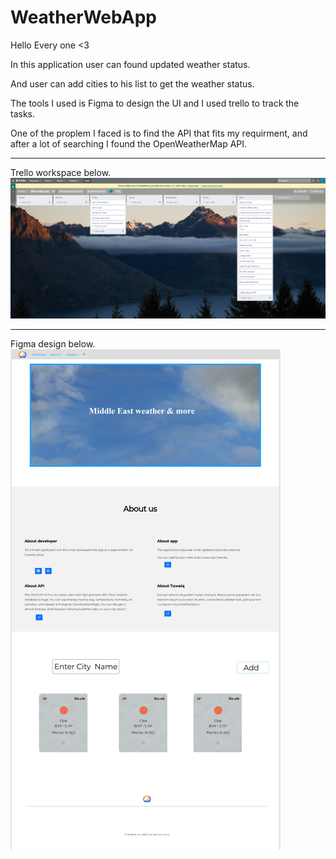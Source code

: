 # WeatherWebApp

Hello Every one <3

In this application user can found updated weather status.

And user can add cities to his list to get the weather status.

The tools I used is Figma to design the UI and I used trello to track the tasks.

One of the proplem I faced is to find the API that fits my requirment, and after a lot of searching I found the OpenWeatherMap API.
<br>

<hr/>
Trello workspace below.
<img src="/images/Trello.PNG">

<br>
<hr/>
Figma design below.
<img src="/images/Figma.PNG">
